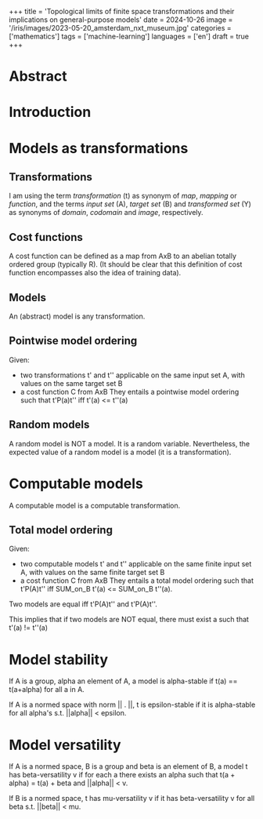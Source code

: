 +++
title = 'Topological limits of finite space transformations and their implications on general-purpose models'
date = 2024-10-26
image = '/iris/images/2023-05-20_amsterdam_nxt_museum.jpg'
categories = ['mathematics']
tags = ['machine-learning']
languages = ['en']
draft = true
+++

# Abstract

# Introduction

# Models as transformations

## Transformations
I am using the term *transformation* (t) as synonym of *map*, *mapping* or *function*, and 
the terms *input set* (A), *target set* (B) and *transformed set* (Y)  as synonyms of *domain*, *codomain* and *image*, respectively.

## Cost functions
A cost function can be defined as a map from AxB to an abelian totally ordered group (typically R).
(It should be clear that this definition of cost function encompasses also the idea of 
training data).

## Models
An (abstract) model is any transformation. 

## Pointwise model ordering
Given:
- two transformations t' and t'' applicable on the same input set A, with values on the same
target set B
- a cost function C from AxB
They entails a pointwise model ordering such that t'P(a)t'' iff t'(a) <= t''(a)

## Random models
A random model is NOT a model. It is a random variable.
Nevertheless, the expected value of a random model is a model (it is a transformation).

# Computable models
A computable model is a computable transformation.

## Total model ordering
Given:
- two computable models t' and t'' applicable on the same finite input set A, with values on the same
finite target set B
- a cost function C from AxB
They entails a total model ordering such that t'P(A)t'' iff SUM_on_B t'(a) <= SUM_on_B t''(a).

Two models are equal iff t'P(A)t'' and t'P(A)t''.

This implies that if two models are NOT equal, there must exist a such that t'(a) != t''(a)

# Model stability
If A is a group, alpha an element of A, a model is alpha-stable if
t(a) == t(a+alpha) for all a in A.

If A is a normed space with norm || . ||, t is epsilon-stable if it is alpha-stable for all alpha's s.t. ||alpha|| < epsilon.

# Model versatility
If A is a normed space, B is a group and beta is an element of B, a model t has beta-versatility v if 
for each a there exists an alpha such that t(a + alpha) = t(a) + beta and ||alpha|| < v.

If B is a normed space, t has mu-versatility v if it has beta-versatility v for all beta s.t. ||beta|| < mu.


